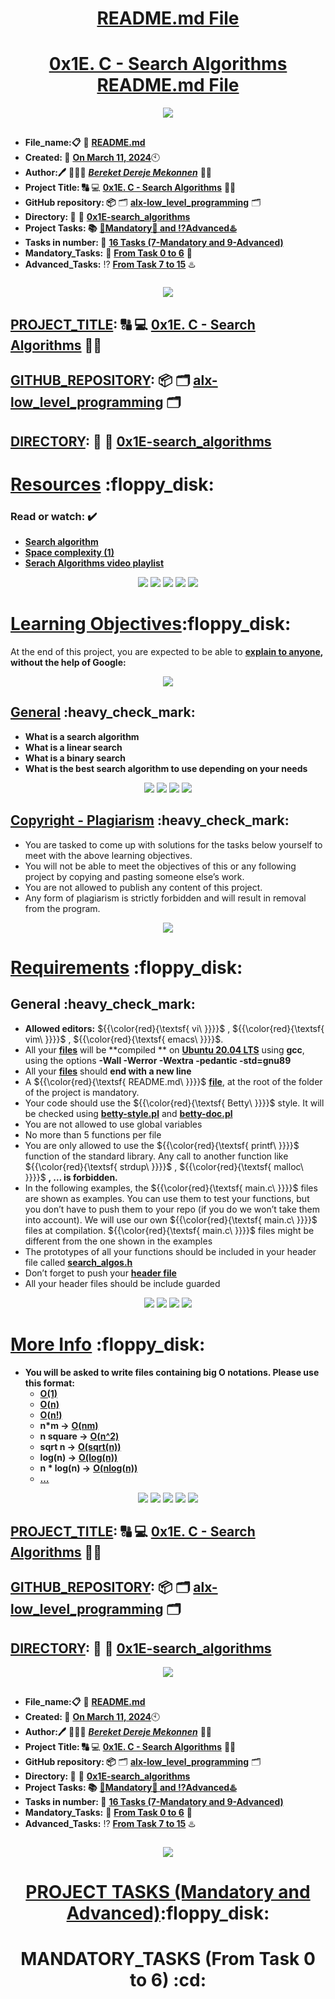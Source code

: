 <H1 align="center", height="1500"> <ins> README.md File </ins> </H1>
<H1 align="center"> <ins> 0x1E. C - Search Algorithms README.md File</ins> </H1>

<p align="center">
  <img src="https://i.ibb.co/gRfS4zs/0x1-E-C-Search-Algorithms-alx-logo.png" />
</p>

##

* **File_name:📋** 📖 [**README.md**](https://github.com/BekaHabesha/alx-low_level_programming/blob/master/0x1E-search_algorithms/README.md)
* **Created: 📅** <ins>**On March 11, 2024**</ins>🕙
* **Author:🖊️** 👨🏻‍💻 [***Bereket Dereje Mekonnen***](https://intranet.alxswe.com/users/BereketDerejeMekonnen) 🧑‍💻
* **Project Title: 🔠**  💻 [**0x1E. C - Search Algorithms**](https://intranet.alxswe.com/projects/295) 📝🔡
* **GitHub repository: 📦** 🗂 [**alx-low_level_programming**](https://github.com/BekaHabesha/alx-low_level_programming) 🗂
* **Directory: 💼** 📂 [**0x1E-search_algorithms**](https://github.com/BekaHabesha/alx-low_level_programming/tree/master/0x1E-search_algorithms)
* **Project Tasks: 📚** <ins>**💯Mandatory💯 and ⁉️Advanced♨️**</ins>
* **Tasks in number: 🔢** <ins>**16 Tasks (7-Mandatory and 9-Advanced)**</ins>
* **Mandatory_Tasks:** 💯 <ins>**From Task 0 to 6**</ins> 💯
* **Advanced_Tasks:** ⁉️ <ins>**From Task 7 to 15**</ins> ♨️

###   

<p align="center">
  <img src="https://www.c-programming-simple-steps.com/images/branched.png" />
</p>
                     
##

## <ins>**PROJECT_TITLE</ins>: 🔠**  💻 [**0x1E. C - Search Algorithms**](https://intranet.alxswe.com/projects/295) 📝🔡

## <ins>**GITHUB_REPOSITORY</ins>: 📦** 🗂 [**alx-low_level_programming**](https://github.com/BekaHabesha/alx-low_level_programming) 🗂

## <ins>**DIRECTORY</ins>: 💼** 📂 [**0x1E-search_algorithms**](https://github.com/BekaHabesha/alx-low_level_programming/tree/master/0x1E-search_algorithms)

###

<h1> <ins>Resources</ins> :floppy_disk:</H1>

### **Read or watch:** :heavy_check_mark:
* [**Search algorithm**](https://intranet.alxswe.com/rltoken/ap2kuRv8qrUMyQ0-MY3EXw)
* [**Space complexity (1)**](https://intranet.alxswe.com/rltoken/QK9ENdoTyqGs0d4_M3XE3g)
* [**Serach Algorithms video playlist**](https://intranet.alxswe.com/rltoken/_4-JUPlg6lfKZO2YPHCA7g)

<p align="center">
  <img src="https://dotnettrickscloud.blob.core.windows.net/article/data%20structures/3720231129233311.webp" />
  <img src="https://www.w3resource.com/w3r_images/binary-search-2.png" />
  <img src="https://simplesnippets.tech/wp-content/uploads/2019/06/binary-search-algorithm-in-data-structures-1280x720.jpg" />
  <img src="https://media.geeksforgeeks.org/wp-content/uploads/20220309171621/BinarySearch.png" />
  <img src="https://ecomputernotes.com/images/Binary-Search-in-C.jpg" />
  </p>

###

<H1><ins>Learning Objectives</ins>:floppy_disk:</H1>

At the end of this project, you are expected to be able to [**explain to anyone**](https://intranet.alxswe.com/rltoken/i0Ru9NIvGBHVAlsg7w5vVg)**, without the help of Google:**

<p align="center">
  <img src="https://www.norberthires.blog/content/images/2022/01/the-feynman-technique.png" />
</p>

###

<H2> <ins>General</ins> :heavy_check_mark:</H2>

* **What is a search algorithm**
* **What is a linear search**
* **What is a binary search**
* **What is the best search algorithm to use depending on your needs**

<p align="center">
  <img src="https://encrypted-tbn0.gstatic.com/images?q=tbn:ANd9GcRReoji3g_j3PPzeIpYzRJvCnYQholcAz-SBw&usqp=CAU" />
  <img src="https://data-flair.training/blogs/wp-content/uploads/sites/2/2023/09/binary-search-in-c-1.webp" />
  <img src="https://media.geeksforgeeks.org/wp-content/uploads/20230925155207/C-program-for-Sentinal-Linear-Search.png" />
  <img src="https://espresso.codeforces.com/3764416c1f68d285741d1417ea47dc5bbce173e2.png" />
</p>

##

<H2> <ins>Copyright - Plagiarism</ins> :heavy_check_mark:</H2>

* You are tasked to come up with solutions for the tasks below yourself to meet with the above learning objectives.
* You will not be able to meet the objectives of this or any following project by copying and pasting someone else’s work.
* You are not allowed to publish any content of this project.
* Any form of plagiarism is strictly forbidden and will result in removal from the program.

<p align="center">
  <img src="https://i.ibb.co/8csnv7s/Alx-do-hard-things.jpg" />
</p>

##

<H1><ins>Requirements</ins> :floppy_disk:</H1>

<H2>General :heavy_check_mark:</H2>

* **Allowed editors:** ${{\color{red}{\textsf{ vi\ \}}}}\$ , ${{\color{red}{\textsf{ vim\ \}}}}\$ , ${{\color{red}{\textsf{ emacs\ \}}}}\$.
* All your <ins>**files</ins>** will be **compiled ** on <ins>**Ubuntu 20.04 LTS**</ins> using **gcc**, using the options **-Wall -Werror -Wextra -pedantic -std=gnu89**
* All your <ins>**files**</ins> should **end with a new line**
* A ${{\color{red}{\textsf{ README.md\ \}}}}$ <ins>**file**</ins>, at the root of the folder of the project is mandatory.
* Your code should use the ${{\color{red}{\textsf{ Betty\ \}}}}$ style. It will be checked using [**betty-style.pl**](https://github.com/alx-tools/Betty/blob/master/betty-style.pl) and [**betty-doc.pl**](https://github.com/alx-tools/Betty/blob/master/betty-doc.pl)
* You are not allowed to use global variables
* No more than 5 functions per file
* You are only allowed to use the ${{\color{red}{\textsf{ printf\ \}}}}\$ function of the standard library. Any call to another function like  ${{\color{red}{\textsf{ strdup\ \}}}}\$ , ${{\color{red}{\textsf{ malloc\ \}}}}\$ **, … is forbidden.**
* In the following examples, the ${{\color{red}{\textsf{ main.c\ \}}}}\$ files are shown as examples. You can use them to test your functions, but you don’t have to push them to your repo (if you do we won’t take them into account). We will use our own ${{\color{red}{\textsf{ main.c\ \}}}}\$ files at compilation. ${{\color{red}{\textsf{ main.c\ \}}}}\$ files might be different from the one shown in the examples
* The prototypes of all your functions should be included in your header file called [**search_algos.h**](./search_algos.h)
* Don’t forget to push your [**header file**](./search_algos.h)
* All your header files should be include guarded

<p align="center">
  <img src="https://media.geeksforgeeks.org/wp-content/uploads/20230307101747/Screenshot-2023-03-07-101704.png" />
  <img src="https://www.w3resource.com/w3r_images/c-search-and-sorting-exercise-flowchart-21.png" />
  <img src="https://static.javatpoint.com/ds/images/binary-search-algorithm2.png" />
  <img src="https://1.bp.blogspot.com/-fKrhkHkwohs/YMyMZX9vkpI/AAAAAAAAAl4/tcZJH4y6C1sNWIsoj27ZGNd3bIR7uyZuACLcBGAsYHQ/s493/binary-search-flowchart-or-flowchart-for-binary-search.png" />
</p>

###

<H1><ins>More Info</ins> :floppy_disk:</H1>

* **You will be asked to write files containing big O notations. Please use this format:**
  * [**O(1)**](https://en.wikipedia.org/wiki/Sorting_algorithm#:~:text=sort%20needs%20only-,O(1),-memory%20beyond%20the)
  * [**O(n)**](https://en.wikipedia.org/wiki/Sorting_algorithm#:~:text=serial%20sort%20is-,O(n),-%2C%20but%20this%20is)
  * [**O(n!)**](https://intranet.alxswe.com/rltoken/21X_eaj5RGcLIL9mZv2sqw)
  * **n*m ->** [**O(nm)**](https://en.wikipedia.org/wiki/Sorting_algorithm#:~:text=bad%20behavior%20is-,O(n2),-.%20Ideal%20behavior%20for)
  * **n square ->** [**O(n^2)**](https://en.wikipedia.org/wiki/Sorting_algorithm#:~:text=bad%20behavior%20is-,O(n2),-.%20Ideal%20behavior%20for)
  * **sqrt n ->** [**O(sqrt(n))**](https://en.wikipedia.org/wiki/Sorting_algorithm#:~:text=parallel%20sorting%20is-,O(log%C2%A0n),-.)
  * **log(n) ->** [**O(log(n))**](https://en.wikipedia.org/wiki/Sorting_algorithm#:~:text=parallel%20sorting%20is-,O(log%C2%A0n),-.)
  * **n * log(n) ->** [**O(nlog(n))**](https://en.wikipedia.org/wiki/Sorting_algorithm#:~:text=good%20behavior%20is-,O(n%C2%A0log%C2%A0n),-%2C%20with%20parallel%20sort)
  * [**…**](https://intranet.alxswe.com/rltoken/-j5MKLBlzZAC2RfJ5DTBIg)

<p align="center">
  <img src="https://lamfo-unb.github.io/img/Sorting-algorithms/Complexity.png" />
  <img src="https://qph.cf2.quoracdn.net/main-qimg-cd97120067aace0d06c4edc4aab65dc2-pjlq" />
  <img src="https://www.researchgate.net/publication/348959084/figure/tbl1/AS:986621331644426@1612240264658/Advantages-and-disadvantages-of-all-sorting-algorithms-V-COMPARATIVE-ANALYSIS-OF-ALL.png" />
  <img src="https://slideplayer.com/slide/15875910/88/images/9/1.+Computational+problems+and+algorithmic+solutions.jpg" />
  <img src="https://zaxrosenberg.com/wp-content/uploads/2017/12/sort_complexity.png" />
</p>

##

## <ins>**PROJECT_TITLE</ins>: 🔠**  💻 [**0x1E. C - Search Algorithms**](https://intranet.alxswe.com/projects/295) 📝🔡

## <ins>**GITHUB_REPOSITORY</ins>: 📦** 🗂 [**alx-low_level_programming**](https://github.com/BekaHabesha/alx-low_level_programming) 🗂

## <ins>**DIRECTORY</ins>: 💼** 📂 [**0x1E-search_algorithms**](https://github.com/BekaHabesha/alx-low_level_programming/tree/master/0x1E-search_algorithms)

<p align="center">
  <img src="https://www.log2base2.com/images/algo/linear-search.png" />
</p>

##

* **File_name:📋** 📖 [**README.md**](https://github.com/BekaHabesha/alx-low_level_programming/blob/master/0x1E-search_algorithms/README.md)
* **Created: 📅** <ins>**On March 11, 2024**</ins>🕙
* **Author:🖊️** 👨🏻‍💻 [***Bereket Dereje Mekonnen***](https://intranet.alxswe.com/users/BereketDerejeMekonnen) 🧑‍💻
* **Project Title: 🔠**  💻 [**0x1E. C - Search Algorithms**](https://intranet.alxswe.com/projects/295) 📝🔡
* **GitHub repository: 📦** 🗂 [**alx-low_level_programming**](https://github.com/BekaHabesha/alx-low_level_programming) 🗂
* **Directory: 💼** 📂 [**0x1E-search_algorithms**](https://github.com/BekaHabesha/alx-low_level_programming/tree/master/0x1E-search_algorithms)
* **Project Tasks: 📚** <ins>**💯Mandatory💯 and ⁉️Advanced♨️**</ins>
* **Tasks in number: 🔢** <ins>**16 Tasks (7-Mandatory and 9-Advanced)**</ins>
* **Mandatory_Tasks:** 💯 <ins>**From Task 0 to 6**</ins> 💯
* **Advanced_Tasks:** ⁉️ <ins>**From Task 7 to 15**</ins> ♨️

###

<p align="center">
  <img src="https://i.ibb.co/y5wmQyd/Alx-enginn-Build-ur-future.png" />
</p>

<H1 align="center"> <ins> PROJECT TASKS (Mandatory and Advanced)</ins>:floppy_disk:</H1>

<H1 align="center">MANDATORY_TASKS (From Task 0 to 6) :cd:</h1>

